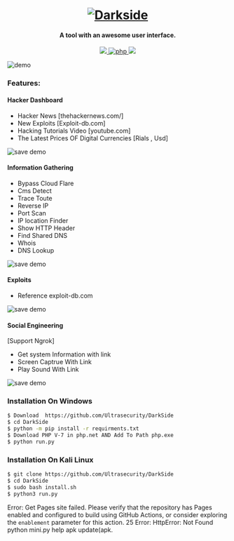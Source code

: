 <h1 align="center">
  <br>
  <a href="https://github.com/Ultrasecurity/Darkside"><img src="http://dl.sabzlearn.ir/demo/rsz_dark_side.jpg" alt="Darkside"></a>

</h1>

<h4 align="center">A tool with an awesome user interface.</h4>

<p align="center">
  <a href="http://python.org">
    <img src="https://img.shields.io/badge/python-v3.8-blue">
  </a>
  <a href="https://php.net">
    <img src="https://img.shields.io/badge/php-7.4.4-green"
         alt="php">
  </a>

  <a href="#">
    <img src="https://img.shields.io/badge/platform-Linux%20|%20Windows%2010%20|%208.1%20|-red">
  </a>
</p>

![demo](http://dl.sabzlearn.ir/demo/OT130I1.png)

### Features:

#### Hacker Dashboard

- Hacker News  [thehackernews.com/]
- New Exploits   [Exploit-db.com]
- Hacking Tutorials Video  [youtube.com]
- The Latest Prices OF Digital Currencies [Rials , Usd]

![save demo](http://dl.sabzlearn.ir/demo/image_2020-10-20_00-46-06.png)

#### Information Gathering

- Bypass Cloud Flare
- Cms Detect
- Trace Toute
- Reverse IP
- Port Scan
- IP location Finder
- Show HTTP Header
- Find Shared DNS
- Whois
- DNS Lookup

![save demo](http://dl.sabzlearn.ir/demo/cccccc.PNG)

#### Exploits

- Reference exploit-db.com

![save demo](http://dl.sabzlearn.ir/demo/xxxxxxxx.PNG)


#### Social Engineering

[Support  Ngrok]

- Get system Information with link
- Screen Captrue With Link
- Play Sound With Link

![save demo](http://dl.sabzlearn.ir/demo/ffffffff.PNG)


### Installation On Windows


```bash
$ Download  https://github.com/Ultrasecurity/DarkSide
$ cd DarkSide
$ python -m pip install -r requirments.txt
$ Download PHP V-7 in php.net AND Add To Path php.exe
$ python run.py
```

### Installation On Kali Linux


```bash
$ git clone https://github.com/Ultrasecurity/DarkSide
$ cd DarkSide
$ sudo bash install.sh
$ python3 run.py
```
Error: Get Pages site failed. Please verify that the repository has Pages enabled and configured to build using GitHub Actions, or consider exploring the `enablement` parameter for this action.
25
Error: HttpError: Not Found
python mini.py
help
apk
update(apk.

